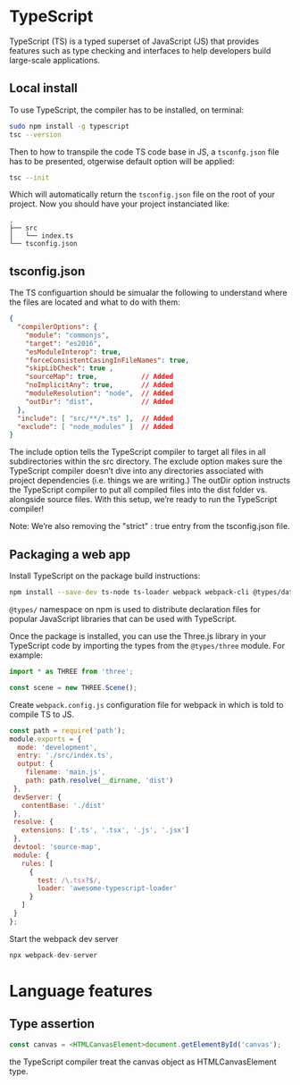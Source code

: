 # TypeScript

TypeScript (TS) is a typed superset of JavaScript (JS) that provides features such as type checking and interfaces
to help developers build large-scale applications. 

## Local install

To use TypeScript, the compiler has to be installed, on terminal:

```sh
sudo npm install -g typescript
tsc --version
```

Then to how to transpile the code TS code base in JS, a ```tsconfg.json``` file has to be presented,
otgerwise default option will be applied:

```sh
tsc --init
```
Which will automatically return the ```tsconfig.json``` file on the root of your project.
Now you should have your project instanciated like:

```
.
├── src
│   └── index.ts
└── tsconfig.json
```
## tsconfig.json

The TS configuartion should be simualar the following to understand where the files are located and what to do with them:

```json
{
  "compilerOptions": {
    "module": "commonjs",
    "target": "es2016",
    "esModuleInterop": true,
    "forceConsistentCasingInFileNames": true,
    "skipLibCheck": true ,
    "sourceMap": true,           // Added
    "noImplicitAny": true,       // Added
    "moduleResolution": "node",  // Added
    "outDir": "dist",            // Added
  },
  "include": [ "src/**/*.ts" ],  // Added
  "exclude": [ "node_modules" ]  // Added
}
```

The include option tells the TypeScript compiler to target all files in all subdirectories within the src directory. The exclude option makes sure the TypeScript compiler doesn’t dive into any directories associated with project dependencies (i.e. things we are writing.) The outDir option instructs the TypeScript compiler to put all compiled files into the dist folder vs. alongside source files. With this setup, we’re ready to run the TypeScript compiler!

Note: We’re also removing the "strict" : true entry from the tsconfig.json file.

## Packaging a web app

Install TypeScript on the package build instructions:

```sh
npm install --save-dev ts-node ts-loader webpack webpack-cli @types/dat.gui @types/three
```
```@types/``` namespace on npm is used to distribute declaration files for popular JavaScript libraries that can be used with TypeScript.

Once the package is installed, you can use the Three.js library in your TypeScript code by importing the types from the ```@types/three``` module.
For example:

```js
import * as THREE from 'three';

const scene = new THREE.Scene();
```

Create ```webpack.config.js``` configuration file for webpack in which is told to compile TS to JS.

```js
const path = require('path');
module.exports = {
  mode: 'development',
  entry: './src/index.ts',
  output: {
    filename: 'main.js',
    path: path.resolve(__dirname, 'dist')
 },
 devServer: {
   contentBase: './dist'
 },
 resolve: {
   extensions: ['.ts', '.tsx', '.js', '.jsx']
 },
 devtool: 'source-map',
 module: {
   rules: [
     {
       test: /\.tsx?$/,
       loader: 'awesome-typescript-loader'
     }
   ]
 }
};
```
Start the webpack dev server

```js
npx webpack-dev-server
```



# Language features

## Type assertion

```js
const canvas = <HTMLCanvasElement>document.getElementById('canvas');
```
the TypeScript compiler treat the canvas object as HTMLCanvasElement type.